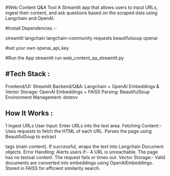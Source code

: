 #Web Content Q&A Tool
A Streamlit app that allows users to input URLs, ingest their content, and ask questions based on the scraped data using Langchain and OpenAI.

#Install Dependencies :-

streamlit
langchain
langchain-community
requests
beautifulsoup
openai

#set your own openai_api_key

#Run the App
streamlit run web_content_qa_streamlit.py

#Tech Stack :
--------------
Frontend/UI: Streamlit
Backend/Q&A: Langchain + OpenAI
Embeddings & Vector Storage: OpenAI Embeddings + FAISS
Parsing: BeautifulSoup
Environment Management: dotenv

 How It Works :
 ---------------
1️ Ingest URLs
User Input: Enter URLs into the text area.
Fetching Content:-
     Uses requests to fetch the HTML of each URL.
     Parses the page using BeautifulSoup to extract <p> tags (main content).
     If successful, wraps the text into Langchain Document objects.
Error Handling:
Alerts users if:-
    A URL is unreachable.
    The page has no textual content.
    The request fails or times out.
Vector Storage:-
    Valid documents are converted into embeddings using OpenAIEmbeddings.
    Stored in FAISS for efficient similarity search.

    
